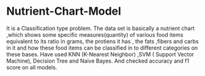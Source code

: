 # Nutrient-Chart-Model
It is a Classification type problem. The data set is basically a nutrient chart ,which shows some specific measures(quantity) of various food items equivalent to its ratio in grams, the protiens it has , the fats ,fibers and carbs in it and how these food items can be classified in to different categories on these bases. Have used KNN (K-Nearest Neighbor) ,SVM ( Support Vector Machine), Decision Tree and Naive Bayes. And checked accuracy and f1 score on all models.
